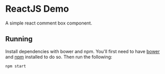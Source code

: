 # ReactJS Demo

A simple react comment box component.

## Running

Install dependencies with bower and npm. You'll first need to have [bower](http://bower.io/) and [npm](npmjs.org) installed to do so. Then run the following:

```
npm start
```

